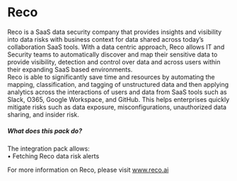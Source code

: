 # Reco

Reco is a SaaS data security company that provides insights and visibility into data risks with business context for data shared across today’s collaboration SaaS tools. 
With a data centric approach, Reco allows IT and Security teams to automatically discover and map their sensitive data to provide visibility, detection and control over data and across users within their expanding SaaS based environments.  
Reco is able to significantly save time and resources by automating the mapping, classification, and tagging of unstructured data and then applying analytics across the interactions of users and data from SaaS tools such as Slack, O365, Google Workspace, and GitHub.  This helps enterprises quickly mitigate risks such as data exposure, misconfigurations, unauthorized data sharing, and insider risk.

##### What does this pack do?
The integration pack allows:  
• Fetching Reco data risk alerts



For more information on Reco, please visit www.reco.ai
